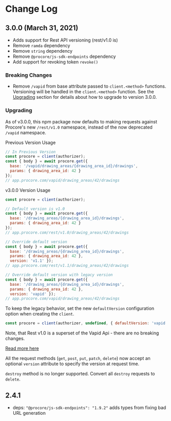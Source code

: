 # Change Log

## 3.0.0 (March 31, 2021)

* Adds support for Rest API versioning (rest/v1.0 is)
* Remove `ramda` dependency
* Remove `string` dependency
* Remove `@procore/js-sdk-endpoints` dependency
* Add support for revoking token `revoke()`

### Breaking Changes

* Remove `/vapid` from base attribute passed to `client.<method>` functions. Versioning will be handled in the `client.<method>` function. See the [Upgrading](#upgrading) section for details about how to upgrade to version 3.0.0.

### Upgrading

As of v3.0.0, this npm package now defaults to making requests against Procore's new
`/rest/v1.0` namespace, instead of the now deprecated `/vapid` namespace.

Previous Version Usage

```javascript
// In Previous Version
const procore = client(authorizer);
const { body } = await procore.get({
  base: '/vapid/drawing_areas/{drawing_area_id}/drawings',
  params: { drawing_area_id: 42 }
});
// app.procore.com/vapid/drawing_areas/42/drawings
```

v3.0.0 Version Usage

```javascript
const procore = client(authorizer);

// Default version is v1.0
const { body } = await procore.get({ 
  base: '/drawing_areas/{drawing_area_id}/drawings',
  params: { drawing_area_id: 42 }
});
// app.procore.com/rest/v1.0/drawing_areas/42/drawings

// Override default version
const { body } = await procore.get({ 
  base: '/drawing_areas/{drawing_area_id}/drawings',
  params: { drawing_area_id: 42 },
  version: 'v1.1' });
// app.procore.com/rest/v1.1/drawing_areas/42/drawings

// Override default version with legacy version
const { body } = await procore.get({
  base: '/drawing_areas/{drawing_area_id}/drawings',
  params: { drawing_area_id: 42 },
  version: 'vapid' });
// app.procore.com/vapid/drawing_areas/42/drawings
```

To keep the legacy behavior, set the new `defaultVersion` configuration option when
creating the `client`.

```javascript
const procore = client(authorizer, undefined, { defaultVersion: 'vapid' });
```

Note, that Rest v1.0 is a superset of the Vapid Api - there are no breaking
changes.

[Read more here](https://developers.procore.com/documentation/vapid-deprecation)

All the request methods (`get`, `post`, `put`, `patch`, `delete`) now
accept an optional `version` attribute to specify the version at request time.

`destroy` method is no longer supported. Convert all `destroy` requests to `delete`.

## 2.4.1
- deps: `"@procore/js-sdk-endpoints": "1.9.2"` adds types from fixing bad URL generation
